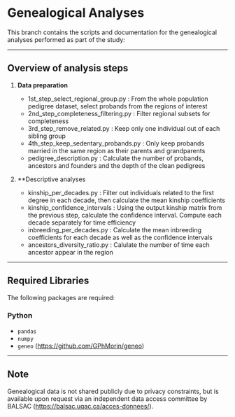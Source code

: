 # Genealogical Analyses

This branch contains the scripts and documentation for the genealogical analyses performed as part of the study:  

---

## Overview of analysis steps

1. **Data preparation**
   - 1st_step_select_regional_group.py : From the whole population pedigree dataset, select probands from the regions of interest
   - 2nd_step_completeness_filtering.py : Filter regional subsets for completeness
   - 3rd_step_remove_related.py : Keep only one individual out of each sibling group
   - 4th_step_keep_sedentary_probands.py : Only keep probands married in the same region as their parents and grandparents
   - pedigree_description.py : Calculate the number of probands, ancestors and founders and the depth of the clean pedigrees
  
2. **Descriptive analyses
   - kinship_per_decades.py : Filter out individuals related to the first degree in each decade, then calculate the mean kinship coefficients
   - kinship_confidence_intervals : Using the output kinship matrix from the previous step, calculate the confidence interval. Compute each decade separately for time efficiency
   - inbreeding_per_decades.py : Calculate the mean inbreeding coefficients for each decade as well as the confidence intervals
   - ancestors_diversity_ratio.py : Calulate the number of time each ancestor appear in the region

---

## Required Libraries

The following packages are required:

### Python

- `pandas`
- `numpy`
- `geneo` (https://github.com/GPhMorin/geneo)

---

## Note

Genealogical data is not shared publicly due to privacy constraints, but is available upon request via an independent data access committee by BALSAC (https://balsac.uqac.ca/acces-donnees/).
